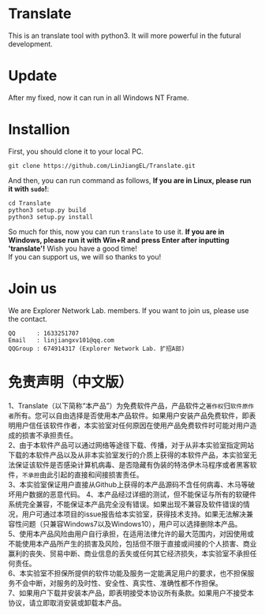 # Translate
This is an translate tool with python3. It will more powerful in the futural development.  

# Update
After my fixed, now it can run in all Windows NT Frame.  

# Installion
First, you should clone it to your local PC.  
```
git clone https://github.com/LinJiangEL/Translate.git
```
And then, you can run command as follows, **If you are in Linux, please run it with `sudo`!**:
```
cd Translate
python3 setup.py build
python3 setup.py install
```
So much for this, now you can run `translate` to use it. **If you are in Windows, please run it with Win+R and press Enter after inputting 'translate'!**
Wish you have a good time!  
If you can support us, we will so thanks to you!  
  
# Join us
We are Explorer Network Lab. members. If you want to join us, please use the contact.  
```
QQ      : 1633251707
Email   : linjiangxv101@qq.com
QQGroup : 674914317 (Explorer Network Lab. 扩招A部)
```
# 免责声明（中文版）
1、Translate（以下简称“本产品”）为免费软件产品，产品软件之`著作权`归`软件原作者`所有。您可以自由选择是否使用本产品软件。如果用户安装产品免费软件，即表明用户信任该软件作者，本实验室对任何原因在使用产品免费软件时可能对用户造成的损害不承担责任。  
2、由于本软件产品可以通过网络等途径下载、传播，对于从非本实验室指定网站下载的本软件产品以及从非本实验室发行的介质上获得的本软件产品，本实验室无法保证该软件是否感染计算机病毒、是否隐藏有伪装的特洛伊木马程序或者黑客软件，`不承担`由此引起的直接和间接损害责任。  
3、本实验室保证用户直接从Github上获得的本产品源码不含任何病毒、木马等破坏用户数据的恶意代码。
4、本产品经过详细的测试，但不能保证与所有的软硬件系统完全兼容，不能保证本产品完全没有错误。如果出现不兼容及软件错误的情况，用户可通过本项目的issue报告给本实验室，获得技术支持。如果无法解决兼容性问题（只兼容Windows7以及Windows10），用户可以选择删除本产品。  
5、使用本产品风险由用户自行承担，在适用法律允许的最大范围内，对因使用或不能使用本产品所产生的损害及风险，包括但不限于直接或间接的个人损害、商业赢利的丧失、贸易中断、商业信息的丢失或任何其它经济损失，本实验室不承担任何责任。  
6、本实验室不担保所提供的软件功能及服务一定能满足用户的要求，也不担保服务不会中断，对服务的及时性、安全性、真实性、准确性都不作担保。  
7、如果用户下载并安装本产品，即表明接受本协议所有条款。如果用户不接受本协议，请立即取消安装或卸载本产品。  
